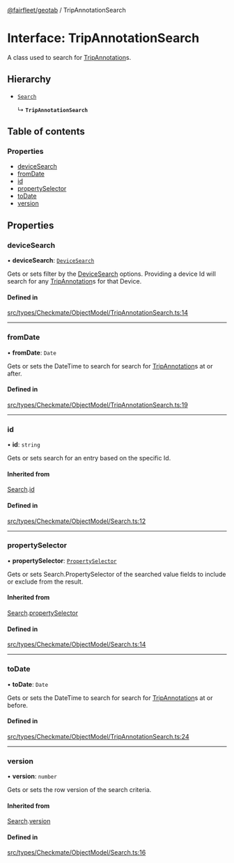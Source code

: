 [@fairfleet/geotab](../README.md) / TripAnnotationSearch

# Interface: TripAnnotationSearch

A class used to search for [TripAnnotation](TripAnnotation.md)s.

## Hierarchy

- [`Search`](Search.md)

  ↳ **`TripAnnotationSearch`**

## Table of contents

### Properties

- [deviceSearch](TripAnnotationSearch.md#devicesearch)
- [fromDate](TripAnnotationSearch.md#fromdate)
- [id](TripAnnotationSearch.md#id)
- [propertySelector](TripAnnotationSearch.md#propertyselector)
- [toDate](TripAnnotationSearch.md#todate)
- [version](TripAnnotationSearch.md#version)

## Properties

### deviceSearch

• **deviceSearch**: [`DeviceSearch`](DeviceSearch.md)

Gets or sets filter by the [DeviceSearch](DeviceSearch.md) options. Providing a device Id will
 search for any [TripAnnotation](TripAnnotation.md)s for that Device.

#### Defined in

[src/types/Checkmate/ObjectModel/TripAnnotationSearch.ts:14](https://github.com/fairfleet/geotab/blob/b682f10/src/types/Checkmate/ObjectModel/TripAnnotationSearch.ts#L14)

___

### fromDate

• **fromDate**: `Date`

Gets or sets the DateTime to search for search for [TripAnnotation](TripAnnotation.md)s at or
 after.

#### Defined in

[src/types/Checkmate/ObjectModel/TripAnnotationSearch.ts:19](https://github.com/fairfleet/geotab/blob/b682f10/src/types/Checkmate/ObjectModel/TripAnnotationSearch.ts#L19)

___

### id

• **id**: `string`

Gets or sets search for an entry based on the specific Id.

#### Inherited from

[Search](Search.md).[id](Search.md#id)

#### Defined in

[src/types/Checkmate/ObjectModel/Search.ts:12](https://github.com/fairfleet/geotab/blob/b682f10/src/types/Checkmate/ObjectModel/Search.ts#L12)

___

### propertySelector

• **propertySelector**: [`PropertySelector`](PropertySelector.md)

Gets or sets Search.PropertySelector of the searched value fields to include or exclude from the result.

#### Inherited from

[Search](Search.md).[propertySelector](Search.md#propertyselector)

#### Defined in

[src/types/Checkmate/ObjectModel/Search.ts:14](https://github.com/fairfleet/geotab/blob/b682f10/src/types/Checkmate/ObjectModel/Search.ts#L14)

___

### toDate

• **toDate**: `Date`

Gets or sets the DateTime to search for search for [TripAnnotation](TripAnnotation.md)s at or
 before.

#### Defined in

[src/types/Checkmate/ObjectModel/TripAnnotationSearch.ts:24](https://github.com/fairfleet/geotab/blob/b682f10/src/types/Checkmate/ObjectModel/TripAnnotationSearch.ts#L24)

___

### version

• **version**: `number`

Gets or sets the row version of the search criteria.

#### Inherited from

[Search](Search.md).[version](Search.md#version)

#### Defined in

[src/types/Checkmate/ObjectModel/Search.ts:16](https://github.com/fairfleet/geotab/blob/b682f10/src/types/Checkmate/ObjectModel/Search.ts#L16)
